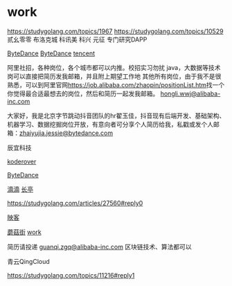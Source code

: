 # work

<https://studygolang.com/topics/1967>
<https://studygolang.com/topics/10529>
贰幺零零
布洛克城 科讯美 科兴 元征 专门研究DAPP

[ByteDance](https://github.com/wolverinn/Waking-Up)
[ByteDance](https://studygolang.com/topics/11004)
[tencent](https://studygolang.com/topics/10678#commentForm)

阿里社招，各种岗位，各个城市都可以内推。校招实习勿扰
java，大数据等技术岗可以直接把简历发我邮箱，并且附上期望工作地
其他所有岗位，由于我不是很熟悉，可以到阿里官网<https://job.alibaba.com/zhaopin/positionList.htm>找一个你觉得最合适最想去的岗位，然后和简历一起发我邮箱。
hongli.wwj@alibaba-inc.com

大家好，我是北京字节跳动抖音团队的hr翟玉佳，抖音现有后端开发、基础架构、机器学习、数据挖掘岗位开放，有意向者可分享个人简历给我，私戳或发个人邮箱：zhaiyujia.jessie@bytedance.com

辰宜科技

[koderover](https://www.koderover.com/)

[ByteDance](https://mp.weixin.qq.com/s?__biz=MzU0MzQ5MDA0Mw==&mid=2247489529&idx=1&sn=2757ebfbfdd2e0c462877b1cb5c688d8&chksm=fb0bfd6dcc7c747be3746e3862723b62aab823e07f1f777fdc97ef651c160597cf2accc1ca2d&mpshare=1&scene=1&srcid=&sharer_sharetime=1584757756691&sharer_shareid=be082b9b55860bca135c279cbeb97d77&key=9e4d10ee3ad30392e53f545b5fa35a1ecb2b0abd5b8ad55b9fc3f07d48638d520dac267e7b2b2e8e54f4f8b04977667aaf7bc2baac3b958cb8a991e95ac868c352f7755f95de60a07538bbacdf31bf61&ascene=1&uin=MjYyMTk4OTk4NA%3D%3D&devicetype=Windows+10&version=62080079&lang=zh_CN&exportkey=ARQ%2Br667pSkarNCsj6V74CU%3D&pass_ticket=YK36%2BH06TDdcRIjydd4a0IWn77JFY2wrWFRoMr1L8JPILPr5gLeGqGNghnA%2B3Spe)

[滴滴](https://studygolang.com/topics/11150?fr=sidebar)
[长亭](https://studygolang.com/topics/11159#reply0)

<https://studygolang.com/articles/27560#reply0>

[映客](https://mp.weixin.qq.com/s?__biz=MzIzMjA5OTc3OQ==&mid=2652941902&idx=1&sn=85137e28606a89c3b648dee790928fce&chksm=f34e14e2c4399df44a09f23421240e674faa53c9efa9cdebfe7b2e1e4e502b5500e02c2aa9fa&scene=126&sessionid=1585729482&key=f3de4429a3d2309849215f6f9931be4834b45e769258c7b2fb0a151e3ffd08c8ebb991755a01a94d6679aebc253aceef2602fbb7255369d26bd3e756012d78078ea11effe82eedf1c9d48f14584e4808&ascene=1&uin=MjYyMTk4OTk4NA%3D%3D&devicetype=Windows+10&version=62080079&lang=zh_CN&exportkey=AWnzRuL7aee9pG%2BG5dojSPk%3D&pass_ticket=9QMCzdbuzL%2BKTgqt43ChCnTzzHZ57sYBqR7An3b4Yl0CiUB4ueDr0sii2Lkv6aXe)

[蘑菇街](https://github.com/AobingJava/JavaFamily)
[work](https://github.com/CyC2018/CS-Notes)

简历请投递 guanqi.zgq@alibaba-inc.com 区块链技术、算法都可以

青云QingCloud

<https://studygolang.com/topics/11216#reply1>
